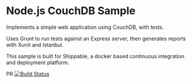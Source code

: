 Node.js CouchDB Sample
=================


Implements a simple web application using CouchDB, with tests.

Uses Grunt to run tests against an Express server, then generates reports with Xunit and Istanbul.

This sample is built for Shippable, a docker based continuous integration and deployment platform.

PR
[![Build Status](https://api.shippable.com/projects/54d9cce25ab6cc13528b686e/badge?branchName=master)](https://app.shippable.com/projects/54d9cce25ab6cc13528b686e/builds/latest)

